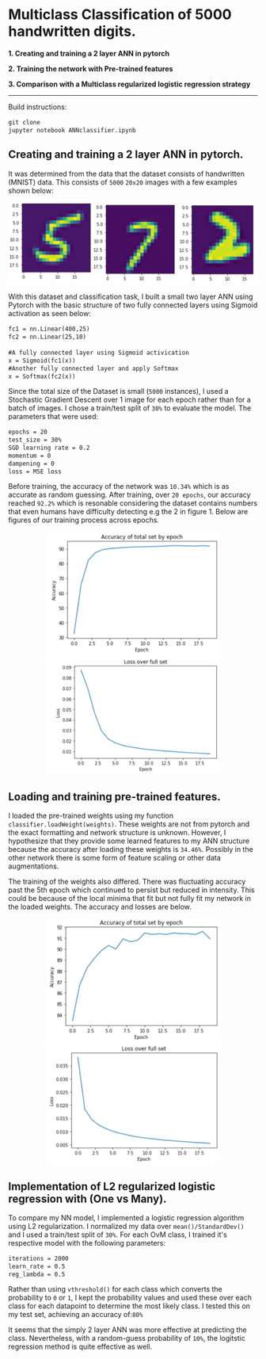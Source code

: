 # Multiclass Classification of 5000 handwritten digits.

**1. Creating and training a 2 layer ANN in pytorch**

**2. Training the network with Pre-trained features**

**3. Comparison with a Multiclass regularized logistic regression strategy**


---
Build instructions:
```
git clone
jupyter notebook ANNclassifier.ipynb
```

## Creating and training a 2 layer ANN in pytorch.

It was determined from the data that the dataset consists of handwritten (MNIST) data. This consists of `5000` `20x20` images with a few examples shown below:

<p align="center">
  <img width="600"  src="./digits.png">
</p>

With this dataset and classification task, I built a small two layer ANN using Pytorch with the basic structure of two fully connected layers using Sigmoid activation as seen below:

```
fc1 = nn.Linear(400,25)
fc2 = nn.Linear(25,10)

#A fully connected layer using Sigmoid activication
x = Sigmoid(fc1(x))
#Another fully connected layer and apply Softmax
x = Softmax(fc2(x))
```

Since the total size of the Dataset is small (`5000` instances), I used a Stochastic Gradient Descent over 1 image for each epoch rather than for a batch of images. I chose a train/test split of `30%` to evaluate the model. The parameters that were used:

```
epochs = 20
test_size = 30%
SGD learning rate = 0.2
momentum = 0
dampening = 0
loss = MSE loss
```

Before training, the accuracy of the network was `10.34%` which is as accurate as random guessing. After training, over `20 epochs`, our accuracy reached `92.2%` which is resonable considering the dataset contains numbers that even humans have difficulty detecting e.g the 2 in figure 1. Below are figures of our training process across epochs.

<p align="center">
  <img width="350"  src="./accuracyANN.png"><img width="350"  src="./lossANN.png">
</p>

## Loading and training pre-trained features.

I loaded the pre-trained weights using my function `classifier.loadWeight(weights)`. These weights are not from pytorch and the exact formatting and network structure is unknown. However, I hypothesize that they provide some learned features to my ANN structure because the accuracy after loading these weights is `34.46%`. Possibly in the other network there is some form of feature scaling or other data augmentations.

The training of the weights also differed. There was fluctuating accuracy past the 5th epoch which continued to persist but reduced in intensity. This could be because of the local minima that fit but not fully fit my network in the loaded weights. The accuracy and losses are below.

<p align="center">
  <img width="350"  src="./accuracyLoaded.png"><img width="350"  src="./lossLoaded.png">
</p>

## Implementation of L2 regularized logistic regression with (One vs Many).

To compare my NN model, I implemented a logistic regression algorithm using L2 regularization. I normalized my data over `mean()/StandardDev()` and I used a train/test split of `30%`. For each OvM class, I trained it's respective model with the following parameters:
```
iterations = 2000
learn_rate = 0.5
reg_lambda = 0.5
```

Rather than using `vthreshold()` for each class which converts the probability to `0` or `1`, I kept the probability values and used these over each class for each datapoint to determine the most likely class. I tested this on my test set, achieving an accuracy of:`80%`

It seems that the simply 2 layer ANN was more effective at predicting the class. Nevertheless, with a random-guess probability of `10%`, the logitstic regression method is quite effective as well.
